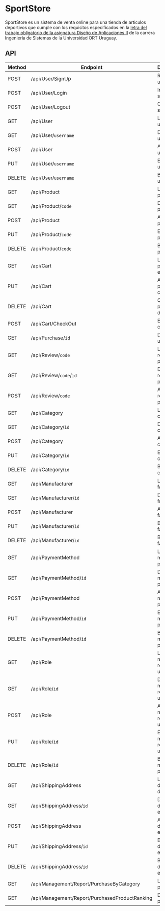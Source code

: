 # SportStore

SportStore es un sistema de venta online para una tienda de artículos deportivos que cumple con los requisitos especificados en la [letra del trabajo obligatorio de la asignatura Diseño de Aplicaciones II](https://1drv.ms/b/s!AsbRSTL8VkzxgZ5bO326Uxuu2EqavQ) de la carrera Ingeniería de Sistemas de la Universidad ORT Uruguay.  

## API

| Method    | Endpoint                                          | Descripción                         | Estado
| --------- | ------------------------------------------------- | ----------------------------------- | ------
| POST      | /api/User/SignUp                                  | Registro de usuario                 | OK
| POST      | /api/User/Login                                   | Inicio de sesión                    | OK
| POST      | /api/User/Logout                                  | Cierre de sesión                    | OK
| GET       | /api/User                                         | Listar usuarios                     | OK
| GET       | /api/User/`username`                              | Detalle de usuario                  | OK
| POST      | /api/User                                         | Alta de usuario                     | OK
| PUT       | /api/User/`username`                              | Edición de usuario                  | OK
| DELETE    | /api/User/`username`                              | Baja de usuario                     | OK
| GET       | /api/Product                                      | Listar productos                    | OK
| GET       | /api/Product/`code`                               | Detalle de producto                 | OK
| POST      | /api/Product                                      | Alta de producto                    | OK
| PUT       | /api/Product/`code`                               | Edición de producto                 | OK
| DELETE    | /api/Product/`code`                               | Baja de producto                    | OK
| GET       | /api/Cart                                         | Listar productos en el carrito      | OK
| PUT       | /api/Cart                                         | Agregar un producto al carrito      | OK
| DELETE    | /api/Cart                                         | Quitar un producto del carrito      | OK
| POST      | /api/Cart/CheckOut                                | Efectuar compra                     | OK
| GET       | /api/Purchase/`id`                                | Detalle de una compra               | OK
| GET       | /api/Review/`code`                                | Listar reviews de producto          | OK
| GET       | /api/Review/`code`/`id`                           | Detalle de review de producto       | OK
| POST      | /api/Review/`code`                                | Alta de review de producto          | OK
| GET       | /api/Category                                     | Listar categorías                   | OK
| GET       | /api/Category/`id`                                | Detalle de categoría                | OK
| POST      | /api/Category                                     | Alta de categoría                   | OK
| PUT       | /api/Category/`id`                                | Edición de categoría                | OK
| DELETE    | /api/Category/`id`                                | Baja de categoría                   | OK
| GET       | /api/Manufacturer                                 | Listar fabricantes                  | OK
| GET       | /api/Manufacturer/`id`                            | Detalle de fabricante               | OK
| POST      | /api/Manufacturer                                 | Alta de fabricante                  | OK
| PUT       | /api/Manufacturer/`id`                            | Edición de fabricante               | OK
| DELETE    | /api/Manufacturer/`id`                            | Baja de fabricante                  | OK
| GET       | /api/PaymentMethod                                | Listar métodos de pago              | OK
| GET       | /api/PaymentMethod/`id`                           | Detalle de método de pago           | OK
| POST      | /api/PaymentMethod                                | Alta de método de pago              | OK
| PUT       | /api/PaymentMethod/`id`                           | Edición de método de pago           | OK
| DELETE    | /api/PaymentMethod/`id`                           | Baja de método de pago              | OK
| GET       | /api/Role                                         | Listar métodos de rol de usuario    | OK
| GET       | /api/Role/`id`                                    | Detalle de método de rol de usuario | OK
| POST      | /api/Role                                         | Alta de método de rol de usuario    | OK
| PUT       | /api/Role/`id`                                    | Edición de método de rol de usuario | OK
| DELETE    | /api/Role/`id`                                    | Baja de método de pago              | OK
| GET       | /api/ShippingAddress                              | Listar direcciones de entrega       | OK
| GET       | /api/ShippingAddress/`id`                         | Detalle de dirección de entrega     | OK
| POST      | /api/ShippingAddress                              | Alta de dirección de entrega        | OK
| PUT       | /api/ShippingAddress/`id`                         | Edición de dirección de entrega     | OK
| DELETE    | /api/ShippingAddress/`id`                         | Baja de dirección de entrega        | OK
| GET       | /api/Management/Report/PurchaseByCategory         | Listar productos                    | OK
| GET       | /api/Management/Report/PurchasedProductRanking    | Detalle de producto                 | OK
